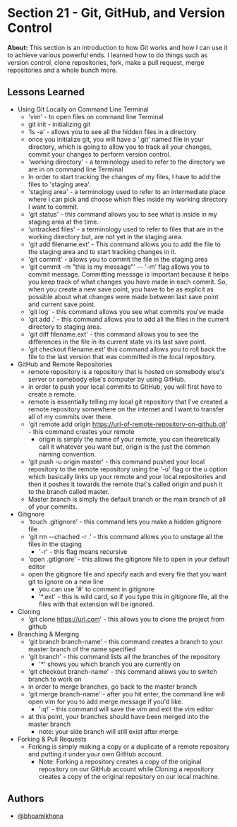 
# Section 21 - Git, GitHub, and Version Control

**About:** This section is an introduction to how Git works and how I can use it to achieve various powerful ends. I learned how to do things such as version control, clone repositories, fork, make a pull request, merge repositories and a whole bunch more. 
## Lessons Learned
- Using Git Locally on Command Line Terminal
    - 'vim' - to open files on command line Terminal
    - git init - initializing git
    - 'ls -a' - allows you to see all the hidden files in a directory
    - once you initialize git, you will have a '.git' named file in your directory, which is going to allow you to track all your changes, commit your changes to perform version control.
    - 'working directory' - a terminology used to refer to the directory we are in on command line Terminal
    - In order to start tracking the changes of my files, I have to add the files to 'staging area'.
    - 'staging area' -  a terminology used to refer to an intermediate place where I can pick and choose which files inside my working directory I want to commit.
    - 'git status' - this command allows you to see what is inside in my staging area at the time.
    - 'untracked files' - a terminology used to refer to files that are in the working directory but, are not yet in the staging area.
    - 'git add filename.ext' - This command allows you to add the file to the staging area and to start tracking changes in it.
    - 'git commit' - allows you to commit the file in the staging area
    - 'git commit -m "this is my message"' -- '-m' flag allows you to commit message. Committing message is important because it helps you keep track of what changes you have made in each commit. So, when you create a new save point, you have to be as explicit as possible about what changes were made between last save point and current save point.
    - 'git log' - this command allows you see what commits you've made
    - 'git add .' - this command allows you to add all the files in the current directory to staging area.
    - 'git diff filename.ext' - this command allows you to see the differences in the file in its current state vs its last save point.
    - 'git checkout filename.ext' this command allows you to roll back the file to the last version that was committed in the local repository.
- GitHub and Remote Repositories
    - remote repository is a repository that is hosted on somebody else's server or somebody else's computer by using GitHub.
    - in order to push your local commits to GitHub, you will first have to create a remote.
    - remote is essentially telling my local git repository that I've created a remote repository somewhere on the internet and I want to transfer all of my commits over there.
    - 'git remote add origin https://url-of-remote-repository-on-github.git' - this command creates your remote
        - origin is simply the name of your remote, you can theoretically call it whatever you want but, origin is the just the common naming convention.
    - 'git push -u origin master' - this command pushed your local repository to the remote repository using the '-u' flag or the u option which basically links up your remote and your local repositories and then it poshes it towards the remote that's called origin and push it to the branch called master.
    - Master branch is simply the default branch or the main branch of all of your commits.
- Gitignore
    - 'touch .gitignore' - this command lets you make a hidden gitignore file
    - 'git rm --chached -r .' - this command allows you to unstage all the files in the staging
        - '-r' - this flag means recursive
    - 'open .gitignore' - this allows the gitignore file to open in your default editor
    - open the gitignore file and specify each and every file that you want git to ignore on a new line
        - you can use '#' to comment in gitignore
        - '*.ext' - this is wild card, so if you type this in gitignore file, all the files with that extension will be ignored.
- Cloning
    - 'git clone https://url.com' - this allows you to clone the project from github
- Branching & Merging
    - 'git branch branch-name' - this command creates a branch to your master branch of the name specified
    - 'git branch' - this command lists all the branches of the repository
        - '*' shows you which branch you are currently on
    - 'git checkout branch-name' - this command allows you to switch branch to work on
    - in order to merge branches, go back to the master branch
    - 'git merge branch-name' - after you hit enter, the command line will open vim for you to add merge message if you'd like.
        - ':q!' - this command will save the vim and exit the vim editor
    - at this point, your branches should have been merged into the master branch
        - note: your side branch will still exist after merge
- Forking & Pull Requests
    - Forking is simply making a copy or a duplicate of a remote repository and putting it under your own GitHub account.
        - Note: Forking a repository creates a copy of the original repository on our GitHub account while Cloning a repository creates a copy of the original repository on our local machine.

## Authors

- [@bhoamikhona](https://github.com/bhoamikhona)


